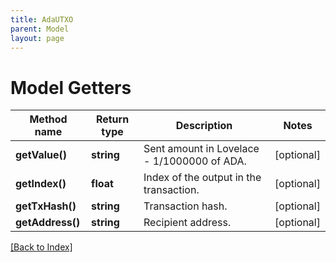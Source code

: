 ```yaml
---
title: AdaUTXO
parent: Model
layout: page
---
```


# Model Getters

Method name | Return type | Description | Notes
------------ | ------------- | ------------- | -------------
**getValue()** | **string** | Sent amount in Lovelace - 1/1000000 of ADA. | [optional]
**getIndex()** | **float** | Index of the output in the transaction. | [optional]
**getTxHash()** | **string** | Transaction hash. | [optional]
**getAddress()** | **string** | Recipient address. | [optional]

[[Back to Index]](../index.md)
